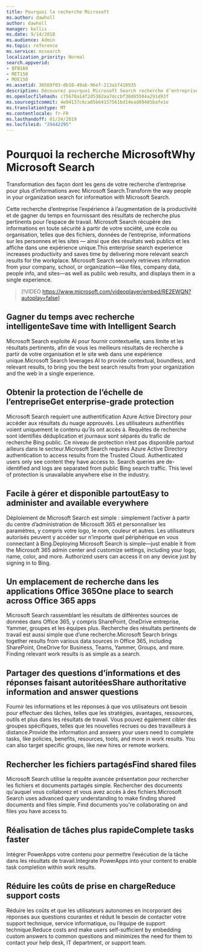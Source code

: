 ```yaml
---
title: Pourquoi la recherche Microsoft
ms.author: dawholl
author: dawholl
manager: kellis
ms.date: 9/14/2018
ms.audience: Admin
ms.topic: reference
ms.service: mssearch
localization_priority: Normal
search.appverid:
- BFB160
- MET150
- MOE150
ms.assetid: 38569f03-db18-49ab-96ef-213a1f410935
description: Découvrez pourquoi Microsoft Search recherche d’entreprise intelligent pour l’espace de travail moderne.
ms.openlocfilehash: c75670a14f2d5382aa7dccbf38d65584a291d93f
ms.sourcegitcommit: 4e04137c6ca05b64157561bd14ead89485bafe1e
ms.translationtype: MT
ms.contentlocale: fr-FR
ms.lasthandoff: 01/24/2019
ms.locfileid: "29442295"
---
```

# <a name="why-microsoft-search"></a><span data-ttu-id="bd314-103">Pourquoi la recherche Microsoft</span><span class="sxs-lookup"><span data-stu-id="bd314-103">Why Microsoft Search</span></span>

<span data-ttu-id="bd314-104">Transformation des façon dont les gens de votre recherche d’entreprise pour plus d’informations avec Microsoft Search.</span><span class="sxs-lookup"><span data-stu-id="bd314-104">Transform the way people in your organization search for information with Microsoft Search.</span></span> 
  
<span data-ttu-id="bd314-p101">Cette recherche d’entreprise l’expérience à l’augmentation de la productivité et de gagner du temps en fournissant des résultats de recherche plus pertinents pour l’espace de travail. Microsoft Search récupère des informations en toute sécurité à partir de votre société, une école ou organisation, telles que des fichiers, données de l’entreprise, informations sur les personnes et les sites — ainsi que des résultats web publics et les affiche dans une expérience unique.</span><span class="sxs-lookup"><span data-stu-id="bd314-p101">This enterprise search experience increases productivity and saves time by delivering more relevant search results for the workplace. Microsoft Search securely retrieves information from your company, school, or organization—like files, company data, people info, and sites—as well as public web results, and displays them in a single experience.</span></span>

> [!VIDEO https://www.microsoft.com/videoplayer/embed/RE2EWQN?autoplay=false]
  
## <a name="save-time-with-intelligent-search"></a><span data-ttu-id="bd314-107">Gagner du temps avec recherche intelligente</span><span class="sxs-lookup"><span data-stu-id="bd314-107">Save time with Intelligent Search</span></span>

<span data-ttu-id="bd314-108">Microsoft Search exploite AI pour fournir contextuelle, sans limite et les résultats pertinents, afin de vous les meilleurs résultats de recherche à partir de votre organisation et le site web dans une expérience unique.</span><span class="sxs-lookup"><span data-stu-id="bd314-108">Microsoft Search leverages AI to provide contextual, boundless, and relevant results, to bring you the best search results from your organization and the web in a single experience.</span></span>
  
## <a name="get-enterprise-grade-protection"></a><span data-ttu-id="bd314-109">Obtenir la protection de l’échelle de l’entreprise</span><span class="sxs-lookup"><span data-stu-id="bd314-109">Get enterprise-grade protection</span></span>

<span data-ttu-id="bd314-p102">Microsoft Search requiert une authentification Azure Active Directory pour accéder aux résultats du nuage approuvés. Les utilisateurs authentifiés voient uniquement le contenu qu’ils ont accès à. Requêtes de recherche sont identifiés déduplication et journaux sont séparés du trafic de recherche Bing public. Ce niveau de protection n’est pas disponible partout ailleurs dans le secteur.</span><span class="sxs-lookup"><span data-stu-id="bd314-p102">Microsoft Search requires Azure Active Directory authentication to access results from the Trusted Cloud. Authenticated users only see content they have access to. Search queries are de-identified and logs are separated from public Bing search traffic. This level of protection is unavailable anywhere else in the industry.</span></span>
  
## <a name="easy-to-administer-and-available-everywhere"></a><span data-ttu-id="bd314-114">Facile à gérer et disponible partout</span><span class="sxs-lookup"><span data-stu-id="bd314-114">Easy to administer and available everywhere</span></span>

<span data-ttu-id="bd314-p103">Déploiement de Microsoft Search est simple : simplement l’activer à partir du centre d’administration de Microsoft 365 et personnaliser les paramètres, y compris votre logo, le nom, couleur et autres. Les utilisateurs autorisés peuvent y accéder sur n’importe quel périphérique en vous connectant à Bing.</span><span class="sxs-lookup"><span data-stu-id="bd314-p103">Deploying Microsoft Search is simple—just enable it from the Microsoft 365 admin center and customize settings, including your logo, name, color, and more. Authorized users can access it on any device just by signing in to Bing.</span></span>
  
## <a name="one-place-to-search-across-office-365-apps"></a><span data-ttu-id="bd314-117">Un emplacement de recherche dans les applications Office 365</span><span class="sxs-lookup"><span data-stu-id="bd314-117">One place to search across Office 365 apps</span></span>

<span data-ttu-id="bd314-p104">Microsoft Search rassemblant les résultats de différentes sources de données dans Office 365, y compris SharePoint, OneDrive entreprise, Yammer, groupes et les équipes plus. Recherche des résultats pertinents de travail est aussi simple que d’une recherche.</span><span class="sxs-lookup"><span data-stu-id="bd314-p104">Microsoft Search brings together results from various data sources in Office 365, including SharePoint, OneDrive for Business, Teams, Yammer, Groups, and more. Finding relevant work results is as simple as a search.</span></span>
  
## <a name="share-authoritative-information-and-answer-questions"></a><span data-ttu-id="bd314-120">Partager des questions d’informations et des réponses faisant autoritées</span><span class="sxs-lookup"><span data-stu-id="bd314-120">Share authoritative information and answer questions</span></span>

<span data-ttu-id="bd314-p105">Fournir les informations et les réponses à que vos utilisateurs ont besoin pour effectuer des tâches, telles que les stratégies, avantages, ressources, outils et plus dans les résultats de travail. Vous pouvez également cibler des groupes spécifiques, telles que les nouvelles recrues ou des travailleurs à distance.</span><span class="sxs-lookup"><span data-stu-id="bd314-p105">Provide the information and answers your users need to complete tasks, like policies, benefits, resources, tools, and more in work results. You can also target specific groups, like new hires or remote workers.</span></span>
  
## <a name="find-shared-files"></a><span data-ttu-id="bd314-123">Rechercher les fichiers partagés</span><span class="sxs-lookup"><span data-stu-id="bd314-123">Find shared files</span></span>

<span data-ttu-id="bd314-p106">Microsoft Search utilise la requête avancée présentation pour rechercher les fichiers et documents partagés simple. Rechercher des documents qu'auquel vous collaborez et vous avez accès à des fichiers.</span><span class="sxs-lookup"><span data-stu-id="bd314-p106">Microsoft Search uses advanced query understanding to make finding shared documents and files simple. Find documents you're collaborating on and files you have access to.</span></span> 
  
## <a name="complete-tasks-faster"></a><span data-ttu-id="bd314-126">Réalisation de tâches plus rapide</span><span class="sxs-lookup"><span data-stu-id="bd314-126">Complete tasks faster</span></span>

<span data-ttu-id="bd314-127">Intégrer PowerApps votre contenu pour permettre l’exécution de la tâche dans les résultats de travail.</span><span class="sxs-lookup"><span data-stu-id="bd314-127">Integrate PowerApps into your content to enable task completion within work results.</span></span>
  
## <a name="reduce-support-costs"></a><span data-ttu-id="bd314-128">Réduire les coûts de prise en charge</span><span class="sxs-lookup"><span data-stu-id="bd314-128">Reduce support costs</span></span>

<span data-ttu-id="bd314-129">Réduire les coûts et que les utilisateurs autonomes en incorporant des réponses aux questions courantes et réduit le besoin de contacter votre support technique, service informatique, ou l’équipe de support technique.</span><span class="sxs-lookup"><span data-stu-id="bd314-129">Reduce costs and make users self-sufficient by embedding custom answers to common questions and minimizes the need for them to contact your help desk, IT department, or support team.</span></span>
  

